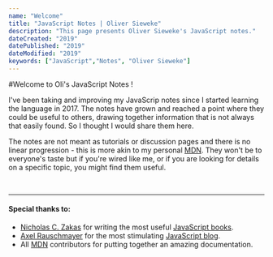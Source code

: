 ```yaml
---
name: "Welcome"
title: "JavaScript Notes | Oliver Sieweke"
description: "This page presents Oliver Sieweke's JavaScript notes."
dateCreated: "2019"
datePublished: "2019"
dateModified: "2019"
keywords: ["JavaScript","Notes", "Oliver Sieweke"]
---
```


#Welcome to Oli's JavaScript Notes !

I've been taking and improving my JavaScrip notes since I started learning the language in 2017. The notes have grown and reached a point where they could be useful to others, drawing together information that is not always that easily found. So I thought I would share them here.

The notes are not meant as tutorials or discussion pages and there is no linear progression - this is more akin to my personal <a href="https://developer.mozilla.org/" target="_blank">MDN</a>. They won't be to everyone's taste but if you're wired like me, or if you are looking for details on a specific topic, you might find them useful.

<br/>

---

#### Special thanks to:
- <a href="https://humanwhocodes.com/" target="_blank">Nicholas C. Zakas</a> for writing the most useful <a href="https://humanwhocodes.com/books/" target="_blank">JavaScript books</a>.
- <a href="http://dr-axel.de/" target="_blank">Axel Rauschmayer</a> for the most stimulating <a href="https://2ality.com/" target="_blank">JavaScript blog</a>.
- All <a href="https://developer.mozilla.org/" target="_blank">MDN</a> contributors for putting together an amazing documentation.
